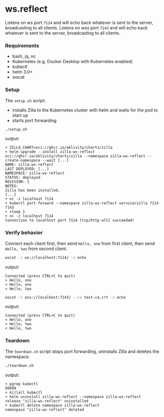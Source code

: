 # ws.reflect

Listens on ws port `7114` and will echo back whatever is sent to the server, broadcasting to all clients.
Listens on wss port `7143` and will echo back whatever is sent to the server, broadcasting to all clients.

### Requirements

- bash, jq, nc
- Kubernetes (e.g. Docker Desktop with Kubernetes enabled)
- kubectl
- helm 3.0+
- wscat

### Setup

The `setup.sh` script:

- installs Zilla to the Kubernetes cluster with helm and waits for the pod to start up
- starts port forwarding

```bash
./setup.sh
```

output:

```text
+ ZILLA_CHART=oci://ghcr.io/aklivity/charts/zilla
+ helm upgrade --install zilla-ws-reflect oci://ghcr.io/aklivity/charts/zilla --namespace zilla-ws-reflect --create-namespace --wait [...]
NAME: zilla-ws-reflect
LAST DEPLOYED: [...]
NAMESPACE: zilla-ws-reflect
STATUS: deployed
REVISION: 1
NOTES:
Zilla has been installed.
[...]
+ nc -z localhost 7114
+ kubectl port-forward --namespace zilla-ws-reflect service/zilla 7114 7143
+ sleep 1
+ nc -z localhost 7114
Connection to localhost port 7114 [tcp/http-alt] succeeded!
```

### Verify behavior

Connect each client first, then send `Hello, one` from first client, then send `Hello, two` from second client.

```bash
wscat -c ws://localhost:7114/ -s echo
```

output:

```text
Connected (press CTRL+C to quit)
> Hello, one
< Hello, one
< Hello, two
```

```bash
wscat -c wss://localhost:7143/ --ca test-ca.crt -s echo
```

output:

```text
Connected (press CTRL+C to quit)
< Hello, one
> Hello, two
< Hello, two
```

### Teardown

The `teardown.sh` script stops port forwarding, uninstalls Zilla and deletes the namespace.

```bash
./teardown.sh
```

output:

```text
+ pgrep kubectl
99999
+ killall kubectl
+ helm uninstall zilla-ws-reflect --namespace zilla-ws-reflect
release "zilla-ws-reflect" uninstalled
+ kubectl delete namespace zilla-ws-reflect
namespace "zilla-ws-reflect" deleted
```
